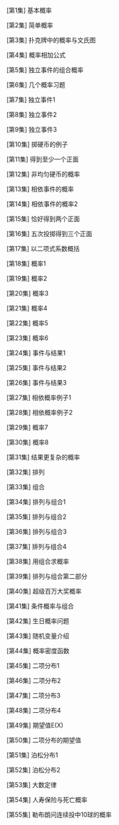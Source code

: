 [第1集] 基本概率

[第2集] 简单概率

[第3集] 扑克牌中的概率与文氏图

[第4集] 概率相加公式

[第5集] 独立事件的组合概率

[第6集] 几个概率习题

[第7集] 独立事件1

[第8集] 独立事件2

[第9集] 独立事件3

[第10集] 掷硬币的例子

[第11集] 得到至少一个正面

[第12集] 非均匀硬币的概率

[第13集] 相依事件的概率

[第14集] 相依事件的概率2

[第15集] 恰好得到两个正面

[第16集] 五次投掷得到三个正面

[第17集] 以二项式系数概括

[第18集] 概率1

[第19集] 概率2

[第20集] 概率3

[第21集] 概率4

[第22集] 概率5

[第23集] 概率6

[第24集] 事件与结果1

[第25集] 事件与结果2

[第26集] 事件与结果3

[第27集] 相依概率例子1

[第28集] 相依概率例子2

[第29集] 概率7

[第30集] 概率8

[第31集] 结果更复杂的概率

[第32集] 排列

[第33集] 组合

[第34集] 排列与组合1

[第35集] 排列与组合2

[第36集] 排列与组合3

[第37集] 排列与组合4

[第38集] 用组合求概率

[第39集] 排列与组合第二部分

[第40集] 超级百万大奖概率

[第41集] 条件概率与组合

[第42集] 生日概率问题

[第43集] 随机变量介绍

[第44集] 概率密度函数

[第45集] 二项分布1

[第46集] 二项分布2

[第47集] 二项分布3

[第48集] 二项分布4

[第49集] 期望值E(X)

[第50集] 二项分布的期望值

[第51集] 泊松分布1

[第52集] 泊松分布2

[第53集] 大数定律

[第54集] 人寿保险与死亡概率

[第55集] 勒布朗问连续投中10球的概率